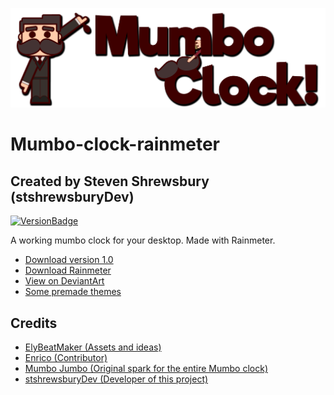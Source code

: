 ![MumboClockTitle](https://raw.githubusercontent.com/stshrewsburyDev/Mumbo-clock-rainmeter/master/other/title.png "Mumbo clock title image")

# Mumbo-clock-rainmeter
## Created by Steven Shrewsbury (stshrewsburyDev)
[![VersionBadge](https://img.shields.io/badge/Version-1.0-3E0000.svg)](https://shields.io/)

A working mumbo clock for your desktop. Made with Rainmeter. 

* [Download version 1.0](https://github.com/stshrewsburyDev/Mumbo-clock-rainmeter/blob/master/releases/Mumbo-clock_1.0.rmskin?raw=true)
* [Download Rainmeter](https://www.rainmeter.net/)
* [View on DeviantArt](https://www.deviantart.com/stshrewsburydev/art/Mumbo-clock-1-0-834120680)
* [Some premade themes](https://github.com/stshrewsburyDev/Mumbo-clock-rainmeter/blob/master/themes.md)


## Credits
* [ElyBeatMaker (Assets and ideas)](https://twitter.com/elybeatmaker/)
* [Enrico (Contributor)](https://twitter.com/leone2503)
* [Mumbo Jumbo (Original spark for the entire Mumbo clock)](https://twitter.com/ThatMumboJumbo)
* [stshrewsburyDev (Developer of this project)](https://twitter.com/stshrewsburyDev)
